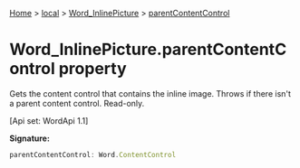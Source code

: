 [Home](./index) &gt; [local](local.md) &gt; [Word\_InlinePicture](local.word_inlinepicture.md) &gt; [parentContentControl](local.word_inlinepicture.parentcontentcontrol.md)

# Word\_InlinePicture.parentContentControl property

Gets the content control that contains the inline image. Throws if there isn't a parent content control. Read-only. 

 \[Api set: WordApi 1.1\]

**Signature:**
```javascript
parentContentControl: Word.ContentControl
```

